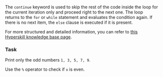 

The `continue` keyword is used to skip the rest of the code inside the loop for 
the current iteration only and proceed right to the next one. The loop returns to the `for` or 
`while` statement and evaluates the condition again. If there is no next item, 
the `else` clause is executed if it is present.
  
For more structured and detailed information, you can refer to [this Hyperskill knowledge base page](https://hyperskill.org/learn/step/6302#continue).

### Task
Print only the odd numbers `1, 3, 5, 7, 9`.  

<div class='hint'>Use the <code>%</code> operator to check if <code>x</code> is even.</div>
